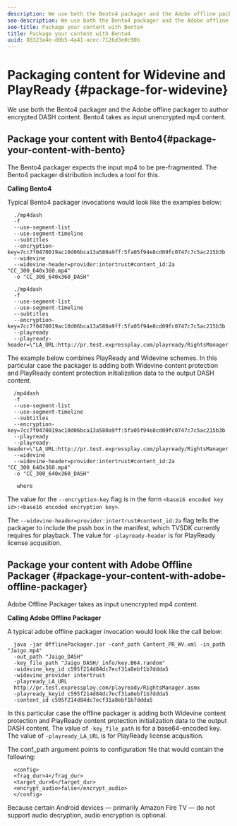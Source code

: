 ```yaml
---
description: We use both the Bento4 packager and the Adobe offline packager to author encrypted DASH content. Bento4 takes as input unencrypted mp4 content.
seo-description: We use both the Bento4 packager and the Adobe offline packager to author encrypted DASH content. Bento4 takes as input unencrypted mp4 content.
seo-title: Package your content with Bento4
title: Package your content with Bento4
uuid: 88323a4e-d0b5-4a41-acec-7126d3e0c90b
---
```


# Packaging content for Widevine and PlayReady {#package-for-widevine}

We use both the Bento4 packager and the Adobe offline packager to author encrypted DASH content. Bento4 takes as input unencrypted mp4 content.

## Package your content with Bento4{#package-your-content-with-bento}

The Bento4 packager expects the input mp4 to be pre-fragmented. The Bento4 packager distribution includes a tool for this. 

   **Calling Bento4**

   Typical Bento4 packager invocations would look like the examples below: 

      ./mp4dash
      -f
      --use-segment-list
      --use-segment-timeline
      --subtitles
      --encryption-key=7cc7f0470019ac10d06bca13a580a9ff:5fa05f94e8cd09fc0747c7c5ac215b3b
      --widevine
      --widevine-header=provider:intertrust#content_id:2a "CC_300_640x360.mp4"
      -o "CC_300_640x360_DASH"
   >

      ./mp4dash
      -f
      --use-segment-list
      --use-segment-timeline
      --subtitles
      --encryption-key=7cc7f0470019ac10d06bca13a580a9ff:5fa05f94e8cd09fc0747c7c5ac215b3b
      --playready
      --playready-header=\"LA_URL:http://pr.test.expressplay.com/playready/RightsManager.asmx\"

   The example below combines PlayReady and Widevine schemes. In this particular case the packager is adding both Widevine content protection and PlayReady content protection initialization data to the output DASH content. 

      /mp4dash
      -f
      --use-segment-list
      --use-segment-timeline
      --subtitles
      --encryption-key=7cc7f0470019ac10d06bca13a580a9ff:5fa05f94e8cd09fc0747c7c5ac215b3b
      --playready
      --playready-header=\"LA_URL:http://pr.test.expressplay.com/playready/RightsManager.asmx\"
      --widevine
      --widevine-header=provider:intertrust#content_id:2a "CC_300_640x360.mp4"
      -o "CC_300_640x360_DASH"

       where

   The value for the `--encryption-key` flag is in the form `<base16 encoded key id>:<base16 encoded encryption key>`. 
    
   The `--widevine-header=provider:intertrust#content_id:2a` flag tells the packager to include the pssh box in the manifest, which TVSDK currently requires for playback.
   The value for `-playready-header` is for PlayReady license acqusition.

## Package your content with Adobe Offline Packager {#package-your-content-with-adobe-offline-packager}

Adobe Offline Packager takes as input unencrypted mp4 content.

   **Calling Adobe Offline Packager**

   A typical adobe offline packager invocation would look like the call below: 

      java -jar OfflinePackager.jar -conf_path Content_PR_WV.xml -in_path "Jaigo.mp4"
      -out_path "Jaigo_DASH"
      -key_file_path "Jaigo_DASH/_info/key.B64.random"
      -widevine_key_id c595f214d84dc7ecf31a8ebf1b7ddda5
      -widevine_provider intertrust
      -playready_LA_URL
      http://pr.test.expressplay.com/playready/RightsManager.asmx
      -playready_keyid c595f214d84dc7ecf31a8ebf1b7ddda5
      -content_id c595f214d84dc7ecf31a8ebf1b7ddda5

   In this particular case the offline packager is adding both Widevine content protection and PlayReady content protection initialization data to the output DASH content. The value of `-key_file_path` is for a base64-encoded key. The value of `-playready_LA_URL` is for PlayReady license acqusition.

   The conf_path argument points to configuration file that would contain the following:

      <config>
      <frag_dur>4</frag_dur>
      <target_dur>6</target_dur>
      <encrypt_audio>false</encrypt_audio>
      </config>

   Because certain Android devices — primarily Amazon Fire TV — do not support audio decryption, audio encryption is optional. 